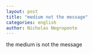 ```yaml
---
layout: post
title: "medium not the message"
categories: english
author: Nicholas Negroponte
---
```


the medium is not the message